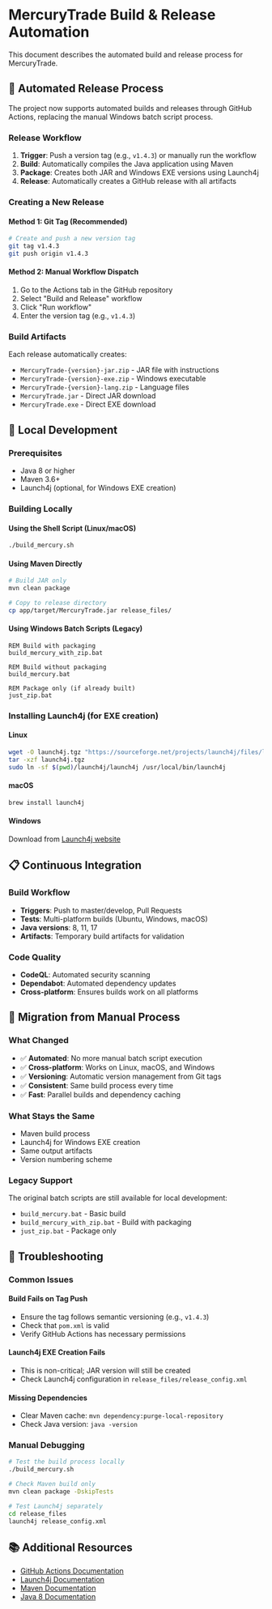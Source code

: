 # MercuryTrade Build & Release Automation

This document describes the automated build and release process for MercuryTrade.

## 🚀 Automated Release Process

The project now supports automated builds and releases through GitHub Actions, replacing the manual Windows batch script process.

### Release Workflow

1. **Trigger**: Push a version tag (e.g., `v1.4.3`) or manually run the workflow
2. **Build**: Automatically compiles the Java application using Maven
3. **Package**: Creates both JAR and Windows EXE versions using Launch4j
4. **Release**: Automatically creates a GitHub release with all artifacts

### Creating a New Release

#### Method 1: Git Tag (Recommended)
```bash
# Create and push a new version tag
git tag v1.4.3
git push origin v1.4.3
```

#### Method 2: Manual Workflow Dispatch
1. Go to the Actions tab in the GitHub repository
2. Select "Build and Release" workflow
3. Click "Run workflow"
4. Enter the version tag (e.g., `v1.4.3`)

### Build Artifacts

Each release automatically creates:
- `MercuryTrade-{version}-jar.zip` - JAR file with instructions
- `MercuryTrade-{version}-exe.zip` - Windows executable
- `MercuryTrade-{version}-lang.zip` - Language files
- `MercuryTrade.jar` - Direct JAR download
- `MercuryTrade.exe` - Direct EXE download

## 🔧 Local Development

### Prerequisites
- Java 8 or higher
- Maven 3.6+
- Launch4j (optional, for Windows EXE creation)

### Building Locally

#### Using the Shell Script (Linux/macOS)
```bash
./build_mercury.sh
```

#### Using Maven Directly
```bash
# Build JAR only
mvn clean package

# Copy to release directory
cp app/target/MercuryTrade.jar release_files/
```

#### Using Windows Batch Scripts (Legacy)
```batch
REM Build with packaging
build_mercury_with_zip.bat

REM Build without packaging
build_mercury.bat

REM Package only (if already built)
just_zip.bat
```

### Installing Launch4j (for EXE creation)

#### Linux
```bash
wget -O launch4j.tgz "https://sourceforge.net/projects/launch4j/files/launch4j-3/3.50/launch4j-3.50-linux-x64.tgz/download"
tar -xzf launch4j.tgz
sudo ln -sf $(pwd)/launch4j/launch4j /usr/local/bin/launch4j
```

#### macOS
```bash
brew install launch4j
```

#### Windows
Download from [Launch4j website](http://launch4j.sourceforge.net/)

## 📋 Continuous Integration

### Build Workflow
- **Triggers**: Push to master/develop, Pull Requests
- **Tests**: Multi-platform builds (Ubuntu, Windows, macOS)
- **Java versions**: 8, 11, 17
- **Artifacts**: Temporary build artifacts for validation

### Code Quality
- **CodeQL**: Automated security scanning
- **Dependabot**: Automated dependency updates
- **Cross-platform**: Ensures builds work on all platforms

## 🔄 Migration from Manual Process

### What Changed
- ✅ **Automated**: No more manual batch script execution
- ✅ **Cross-platform**: Works on Linux, macOS, and Windows
- ✅ **Versioning**: Automatic version management from Git tags
- ✅ **Consistent**: Same build process every time
- ✅ **Fast**: Parallel builds and dependency caching

### What Stays the Same
- Maven build process
- Launch4j for Windows EXE creation
- Same output artifacts
- Version numbering scheme

### Legacy Support
The original batch scripts are still available for local development:
- `build_mercury.bat` - Basic build
- `build_mercury_with_zip.bat` - Build with packaging
- `just_zip.bat` - Package only

## 🐛 Troubleshooting

### Common Issues

#### Build Fails on Tag Push
- Ensure the tag follows semantic versioning (e.g., `v1.4.3`)
- Check that `pom.xml` is valid
- Verify GitHub Actions has necessary permissions

#### Launch4j EXE Creation Fails
- This is non-critical; JAR version will still be created
- Check Launch4j configuration in `release_files/release_config.xml`

#### Missing Dependencies
- Clear Maven cache: `mvn dependency:purge-local-repository`
- Check Java version: `java -version`

### Manual Debugging
```bash
# Test the build process locally
./build_mercury.sh

# Check Maven build only
mvn clean package -DskipTests

# Test Launch4j separately
cd release_files
launch4j release_config.xml
```

## 📚 Additional Resources

- [GitHub Actions Documentation](https://docs.github.com/en/actions)
- [Launch4j Documentation](http://launch4j.sourceforge.net/docs.html)
- [Maven Documentation](https://maven.apache.org/guides/)
- [Java 8 Documentation](https://docs.oracle.com/javase/8/docs/)
